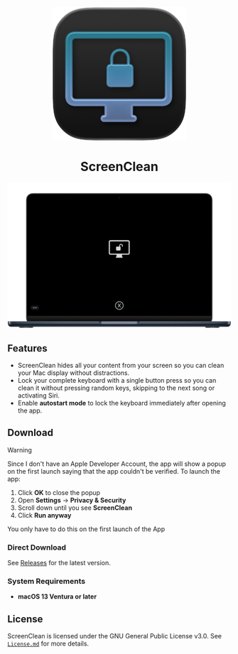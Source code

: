 <div align="center">
  <a href="https://github.com/Noah-Johann/ScreenClean/releases/">
    <img src="assets/ScreenClean_AppIcon.png" width="300" alt="ScreenClean AppIcon">
  </a>

  <h1 align="center">ScreenClean</h1>
</div>

<img src="assets/ScreenClean_Screen.png" width="1024" alt="ScreenClean Interface">

## Features

- ScreenClean hides all your content from your screen so you can clean your Mac display without distractions.
- Lock your complete keyboard with a single button press so you can clean it without pressing random keys, skipping to the next song or activating Siri.
- Enable **autostart mode** to lock the keyboard immediately after opening the app.


## Download

> [!WARNING]
> Since I don't have an Apple Developer Account, the app will show a popup on the first launch saying that the app couldn't be verified. To launch the app:
> 
> 1.  Click **OK** to close the popup
> 2.  Open **Settings** -> **Privacy & Security**
> 3.  Scroll down until you see **ScreenClean**
> 4.  Click **Run anyway**
> 
> You only have to do this on the first launch of the App


### Direct Download

See [Releases](https://github.com/Noah-Johann/ScreenClean/releases) for the latest version.


### System Requirements
- **macOS 13 Ventura or later**

## License
ScreenClean is licensed under the GNU General Public License v3.0. See [`License.md`](/LICENSE) for more details.


